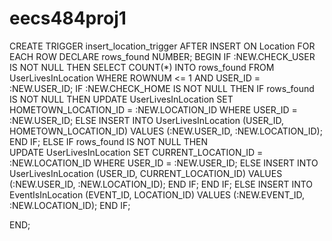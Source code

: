 # eecs484proj1

CREATE TRIGGER insert_location_trigger
AFTER INSERT
	ON Location
	FOR EACH ROW
DECLARE
	rows_found NUMBER;
BEGIN
	IF :NEW.CHECK_USER IS NOT NULL THEN
		SELECT COUNT(*) INTO rows_found FROM UserLivesInLocation WHERE ROWNUM <= 1 AND USER_ID = :NEW.USER_ID;
		IF :NEW.CHECK_HOME IS NOT NULL THEN
			IF rows_found IS NOT NULL THEN
				UPDATE UserLivesInLocation SET HOMETOWN_LOCATION_ID = :NEW.LOCATION_ID WHERE USER_ID = :NEW.USER_ID;
			ELSE
				INSERT INTO UserLivesInLocation (USER_ID, HOMETOWN_LOCATION_ID) VALUES (:NEW.USER_ID, :NEW.LOCATION_ID);
			END IF;
		ELSE
			IF rows_found IS NOT NULL THEN				
				UPDATE UserLivesInLocation SET CURRENT_LOCATION_ID = :NEW.LOCATION_ID WHERE USER_ID = :NEW.USER_ID;
			ELSE
				INSERT INTO UserLivesInLocation (USER_ID, CURRENT_LOCATION_ID) VALUES (:NEW.USER_ID, :NEW.LOCATION_ID);
			END IF;
		END IF;
	ELSE
		INSERT INTO EventIsInLocation (EVENT_ID, LOCATION_ID) VALUES (:NEW.EVENT_ID, :NEW.LOCATION_ID);
	END IF;
	
END;